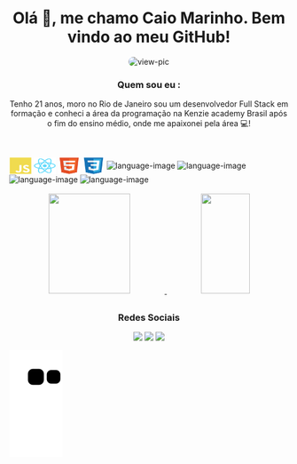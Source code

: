
<div align="center">
    <h1>Olá 👋, me chamo Caio Marinho. Bem vindo ao meu GitHub!</h1>
  <img  alt="view-pic" height="290" width="62%" style="border-radius:50px;" src="https://preview.redd.it/mw4y58i658981.gif?width=750&auto=webp&s=d1f8893494ed1d8e9f731f4b7e7915ca7e4039dc">
</div>

  <div align="center">
<h3>Quem sou eu :</h3>
  <p>Tenho 21 anos, moro no Rio de Janeiro sou um desenvolvedor Full Stack em formação e conheci a área da programação na Kenzie academy Brasil após o fim do ensino médio, onde me apaixonei pela área 💻!  </p>
</div>

##

<div style="display: inline_block"><br>
  <img align="center" alt="language-image" height="30" width="40" src="https://raw.githubusercontent.com/devicons/devicon/master/icons/javascript/javascript-plain.svg">
  <img align="center" alt="language-image" height="30" width="40" src="https://raw.githubusercontent.com/devicons/devicon/master/icons/react/react-original.svg">
  <img align="center" alt="language-image" height="30" width="40" src="https://raw.githubusercontent.com/devicons/devicon/master/icons/html5/html5-original.svg">
  <img align="center"alt="language-image" height="30" width="40" src="https://raw.githubusercontent.com/devicons/devicon/master/icons/css3/css3-original.svg">
  <img align="center"alt="language-image" height="30" width="40" src="https://cdn.jsdelivr.net/gh/devicons/devicon/icons/python/python-original.svg" />   
  <img align="center"alt="language-image" height="30" width="40" src="https://cdn.jsdelivr.net/gh/devicons/devicon/icons/django/django-plain.svg" />
  <img align="center"alt="language-image" height="30" width="40" src="https://cdn.jsdelivr.net/gh/devicons/devicon/icons/typescript/typescript-original.svg" />
  <img align="center"alt="language-image" height="30" width="40" src="https://cdn.jsdelivr.net/gh/devicons/devicon/icons/nodejs/nodejs-original.svg" />

</div>
 <br/>
<div align="center">
  <a href="https://github.com/CaioMarinho2">
  <img height="180em" width="54%" src="https://github-readme-stats.vercel.app/api?username=CaioMarinho2&show_icons=true&theme=tokyonight&include_all_commits=true&count_private=true&hide=stars,issues">
  <img height="180em" width="42%" src="https://github-readme-stats.vercel.app/api/top-langs/?username=CaioMarinho2&layout=compact&langs_count=7&theme=tokyonight">
    </a>
</div>
  
  ##

<div align="center"> 
<h3>Redes Sociais</h3>

   <a href="https://www.linkedin.com/in/caio-marinho-dos-reis/" target="_blank"><img src="https://img.shields.io/badge/-LinkedIn-%230077B5?style=for-the-badge&logo=linkedin&logoColor=white" target="_blank"></a> 
 <a href = "mailto:caiomarinhoreis@gmail.com"><img src="https://img.shields.io/badge/-Gmail-%23333?style=for-the-badge&logo=gmail&logoColor=white" target="_blank"></a>
  <a href = "https://api.whatsapp.com/send?phone=+55+21991807396&text=Ol%C3%A1%2C%20venho%20por%20meio%20do%20seu%20GitHub%20%2C%20gostaria%20de%20conhecer%20melhor%20seus%20servi%C3%A7os"><img src="https://img.shields.io/badge/WhatsApp-25D366?style=for-the-badge&logo=whatsapp&logoColor=white" target="_blank"></a>
</div>

 ![Snake animation](https://github.com/CaioMarinho2/CaioMarinho2/blob/output/github-contribution-grid-snake.svg)
